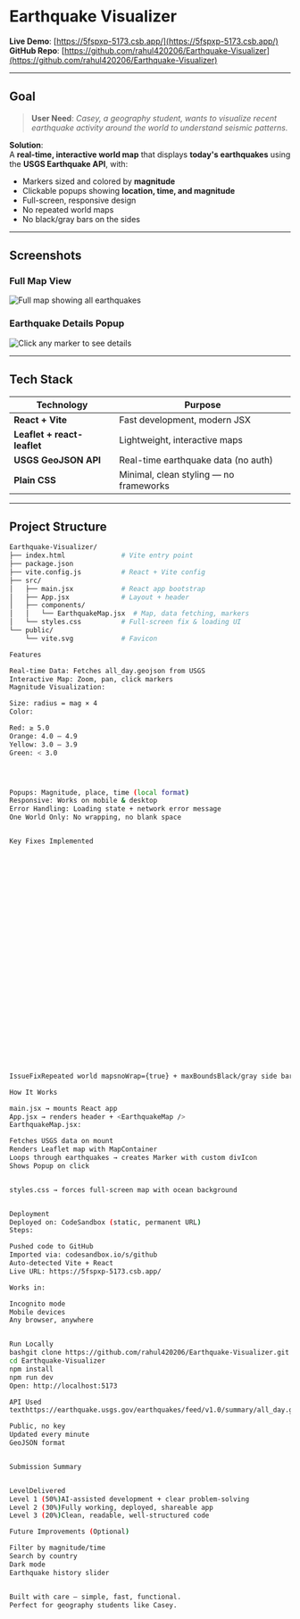# Earthquake Visualizer

**Live Demo**: [https://5fspxp-5173.csb.app/](https://5fspxp-5173.csb.app/)  
**GitHub Repo**: [https://github.com/rahul420206/Earthquake-Visualizer](https://github.com/rahul420206/Earthquake-Visualizer)

---

## Goal

> **User Need**: *Casey, a geography student, wants to visualize recent earthquake activity around the world to understand seismic patterns.*

**Solution**:  
A **real-time, interactive world map** that displays **today's earthquakes** using the **USGS Earthquake API**, with:
- Markers sized and colored by **magnitude**
- Clickable popups showing **location, time, and magnitude**
- Full-screen, responsive design
- No repeated world maps
- No black/gray bars on the sides

---

## Screenshots

### Full Map View
![Full map showing all earthquakes](https://raw.githubusercontent.com/rahul420206/Earthquake-Visualizer/main/Screenshot%20(185).png)

### Earthquake Details Popup
![Click any marker to see details](https://raw.githubusercontent.com/rahul420206/Earthquake-Visualizer/main/Screenshot%20(186).png)

---

## Tech Stack

| Technology        | Purpose |
|-------------------|--------|
| **React + Vite**  | Fast development, modern JSX |
| **Leaflet + react-leaflet** | Lightweight, interactive maps |
| **USGS GeoJSON API** | Real-time earthquake data (no auth) |
| **Plain CSS**     | Minimal, clean styling — no frameworks |

---

## Project Structure

```bash
Earthquake-Visualizer/
├── index.html              # Vite entry point
├── package.json
├── vite.config.js          # React + Vite config
├── src/
│   ├── main.jsx            # React app bootstrap
│   ├── App.jsx             # Layout + header
│   ├── components/
│   │   └── EarthquakeMap.jsx  # Map, data fetching, markers
│   └── styles.css          # Full-screen fix & loading UI
└── public/
    └── vite.svg            # Favicon

Features

Real-time Data: Fetches all_day.geojson from USGS
Interactive Map: Zoom, pan, click markers
Magnitude Visualization:

Size: radius = mag × 4
Color:

Red: ≥ 5.0
Orange: 4.0 – 4.9
Yellow: 3.0 – 3.9
Green: < 3.0




Popups: Magnitude, place, time (local format)
Responsive: Works on mobile & desktop
Error Handling: Loading state + network error message
One World Only: No wrapping, no blank space


Key Fixes Implemented





























IssueFixRepeated world mapsnoWrap={true} + maxBoundsBlack/gray side barsCSS: width: 100vw, height: 100vh, ocean backgroundJSX in .js fileRenamed index.js → main.jsxDuplicate index.htmlRemoved public/index.htmlStackBlitz preview not shareableSwitched to CodeSandbox static deploy

How It Works

main.jsx → mounts React app
App.jsx → renders header + <EarthquakeMap />
EarthquakeMap.jsx:

Fetches USGS data on mount
Renders Leaflet map with MapContainer
Loops through earthquakes → creates Marker with custom divIcon
Shows Popup on click


styles.css → forces full-screen map with ocean background


Deployment
Deployed on: CodeSandbox (static, permanent URL)
Steps:

Pushed code to GitHub
Imported via: codesandbox.io/s/github
Auto-detected Vite + React
Live URL: https://5fspxp-5173.csb.app/

Works in:

Incognito mode
Mobile devices
Any browser, anywhere


Run Locally
bashgit clone https://github.com/rahul420206/Earthquake-Visualizer.git
cd Earthquake-Visualizer
npm install
npm run dev
Open: http://localhost:5173

API Used
texthttps://earthquake.usgs.gov/earthquakes/feed/v1.0/summary/all_day.geojson

Public, no key
Updated every minute
GeoJSON format


Submission Summary


LevelDelivered
Level 1 (50%)AI-assisted development + clear problem-solving
Level 2 (30%)Fully working, deployed, shareable app
Level 3 (20%)Clean, readable, well-structured code

Future Improvements (Optional)

Filter by magnitude/time
Search by country
Dark mode
Earthquake history slider


Built with care — simple, fast, functional.
Perfect for geography students like Casey.
